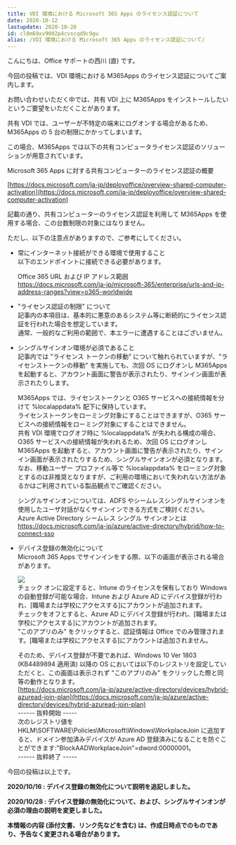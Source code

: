 ```yaml
---
title: VDI 環境における Microsoft 365 Apps のライセンス認証について
date: 2020-10-12
lastupdate: 2020-10-28
id: cl0m69xv9002p4cvscqd9c9gu
alias: /VDI 環境における Microsoft 365 Apps のライセンス認証について/
---
```


こんにちは、Office サポートの西川 (直) です。

今回の投稿では、VDI 環境における M365Apps のライセンス認証についてご案内します。

お問い合わせいただく中では、共有 VDI 上に M365Apps をインストールしたいというご要望をいただくことがあります。

共有 VDI では、ユーザーが不特定の端末にログオンする場合があるため、M365Apps の 5 台の制限にかかってしまいます。

この場合、M365Apps では以下の共有コンピュータライセンス認証のソリューションが用意されています。

Microsoft 365 Apps に対する共有コンピューターのライセンス認証の概要

[https://docs.microsoft.com/ja-jp/deployoffice/overview-shared-computer-activation](https://docs.microsoft.com/ja-jp/deployoffice/overview-shared-computer-activation)

記載の通り、共有コンピューターのライセンス認証を利用して M365Apps を使用する場合、この台数制限の対象にはなりません。 

ただし、以下の注意点がありますので、ご参考にしてください。

*   常にインターネット接続ができる環境で使用すること  
    以下のエンドポイントに接続できる必要があります。  
      
    Office 365 URL および IP アドレス範囲  
    [https://docs.microsoft.com/ja-jp/microsoft-365/enterprise/urls-and-ip-address-ranges?view=o365-worldwide  
    ](https://docs.microsoft.com/ja-jp/microsoft-365/enterprise/urls-and-ip-address-ranges?view=o365-worldwide)  
    
*   "ライセンス認証の制限" について  
    記事内の本項目は、基本的に悪意のあるシステム等に断続的にライセンス認証を行われた場合を想定しています。  
    通常、一般的なご利用の範囲で、本エラーに遭遇することはございません。  
      
    
*   シングルサインオン環境が必須であること  
    記事内では "ライセンス トークンの移動" について触れられていますが、"ライセンストークンの移動" を実施しても、次回 OS にログオンし M365Apps を起動すると、アカウント画面に警告が表示されたり、サインイン画面が表示されたりします。  
      
    M365Apps では、ライセンストークンと O365 サービスへの接続情報を分けて %localappdata% 配下に保持しています。  
    ライセンストークンをローミング対象にすることはできますが、O365 サービスへの接続情報をローミング対象にすることはできません。  
    共有 VDI 環境でログオフ時に %localappdata% が失われる構成の場合、O365 サービスへの接続情報が失われるため、次回 OS にログオンし M365Apps を起動すると、アカウント画面に警告が表示されたり、サインイン画面が表示されたりするため、シングルサインオンが必須となります。  
    なお、移動ユーザー プロファイル等で %localappdata% をローミング対象とするのは非推奨となりますが、ご利用の環境において失われない方法があるかはご利用されている製品観点でご確認ください。  
      
    シングルサインオンについては、ADFS やシームレスシングルサインオンを使用したユーザ対話がなくサインインできる方式をご検討ください。  
    Azure Active Directory シームレス シングル サインオンとは  
    [https://docs.microsoft.com/ja-jp/azure/active-directory/hybrid/how-to-connect-sso
    ](https://docs.microsoft.com/ja-jp/azure/active-directory/hybrid/how-to-connect-sso)
*   デバイス登録の無効化について  
    Microsoft 365 Apps でサインインをする際、以下の画面が表示される場合があります。  
      
    ![](image1.png)  
    チェック オンに設定すると、Intune のライセンスを保有しており Windows の自動登録が可能な場合、Intune および Azure AD にデバイス登録が行われ、\[職場または学校にアクセスする\]にアカウントが追加されます。  
    チェックをオフとすると、Azure AD にデバイス登録が行われ、\[職場または学校にアクセスする\]にアカウントが追加されます。  
    "このアプリのみ" をクリックすると、認証情報は Office でのみ管理されます。\[職場または学校にアクセスする\]にアカウントは追加されません。  
      
    そのため、デバイス登録が不要であれば、Windows 10 Ver 1803 (KB4489894 適用済) 以降の OS においては以下のレジストリを設定していただくと、この画面は表示されず "このアプリのみ" をクリックした際と同等の動作となります。  
    [https://docs.microsoft.com/ja-jp/azure/active-directory/devices/hybrid-azuread-join-plan](https://docs.microsoft.com/ja-jp/azure/active-directory/devices/hybrid-azuread-join-plan)  
    \------ 抜粋開始 -----  
    次のレジストリ値を HKLM\\SOFTWARE\\Policies\\Microsoft\\Windows\\WorkplaceJoin に追加すると、ドメイン参加済みデバイスが Azure AD 登録済みになることを防ぐことができます:"BlockAADWorkplaceJoin"=dword:00000001。  
    \------ 抜粋終了 -----

今回の投稿は以上です。

**2020/10/16 : デバイス登録の無効化について説明を追記しました。**

**2020/10/28 : デバイス登録の無効化について、および、シングルサインオンが必須の理由の説明を変更しました。**

  
**本情報の内容 (添付文書、リンク先などを含む) は、作成日時点でのものであり、予告なく変更される場合があります。**